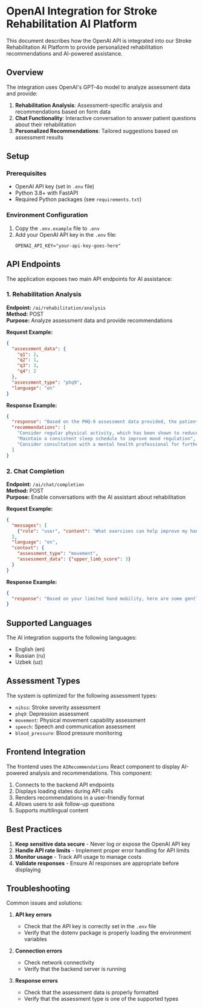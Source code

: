 # OpenAI Integration for Stroke Rehabilitation AI Platform

This document describes how the OpenAI API is integrated into our Stroke Rehabilitation AI Platform to provide personalized rehabilitation recommendations and AI-powered assistance.

## Overview

The integration uses OpenAI's GPT-4o model to analyze assessment data and provide:

1. **Rehabilitation Analysis**: Assessment-specific analysis and recommendations based on form data
2. **Chat Functionality**: Interactive conversation to answer patient questions about their rehabilitation
3. **Personalized Recommendations**: Tailored suggestions based on assessment results

## Setup

### Prerequisites

- OpenAI API key (set in `.env` file)
- Python 3.8+ with FastAPI
- Required Python packages (see `requirements.txt`)

### Environment Configuration

1. Copy the `.env.example` file to `.env`
2. Add your OpenAI API key in the `.env` file:
   ```
   OPENAI_API_KEY="your-api-key-goes-here"
   ```

## API Endpoints

The application exposes two main API endpoints for AI assistance:

### 1. Rehabilitation Analysis

**Endpoint:** `/ai/rehabilitation/analysis`  
**Method:** POST  
**Purpose:** Analyze assessment data and provide recommendations

**Request Example:**

```json
{
  "assessment_data": {
    "q1": 2,
    "q2": 1,
    "q3": 3,
    "q4": 2
  },
  "assessment_type": "phq9",
  "language": "en"
}
```

**Response Example:**

```json
{
  "response": "Based on the PHQ-9 assessment data provided, the patient shows signs of moderate depression with a score of 8...",
  "recommendations": [
    "Consider regular physical activity, which has been shown to reduce depression symptoms",
    "Maintain a consistent sleep schedule to improve mood regulation",
    "Consider consultation with a mental health professional for further evaluation"
  ]
}
```

### 2. Chat Completion

**Endpoint:** `/ai/chat/completion`  
**Method:** POST  
**Purpose:** Enable conversations with the AI assistant about rehabilitation

**Request Example:**

```json
{
  "messages": [
    {"role": "user", "content": "What exercises can help improve my hand mobility after stroke?"}
  ],
  "language": "en",
  "context": {
    "assessment_type": "movement",
    "assessment_data": {"upper_limb_score": 3}
  }
}
```

**Response Example:**

```json
{
  "response": "Based on your limited hand mobility, here are some gentle exercises that might help: 1. Finger tapping - tap each finger to your thumb slowly and with control. 2. Wrist rotation - gently rotate your wrist in circles, both clockwise and counterclockwise..."
}
```

## Supported Languages

The AI integration supports the following languages:
- English (en)
- Russian (ru)
- Uzbek (uz)

## Assessment Types

The system is optimized for the following assessment types:
- `nihss`: Stroke severity assessment
- `phq9`: Depression assessment
- `movement`: Physical movement capability assessment
- `speech`: Speech and communication assessment
- `blood_pressure`: Blood pressure monitoring

## Frontend Integration

The frontend uses the `AIRecommendations` React component to display AI-powered analysis and recommendations. This component:

1. Connects to the backend API endpoints
2. Displays loading states during API calls
3. Renders recommendations in a user-friendly format
4. Allows users to ask follow-up questions
5. Supports multilingual content

## Best Practices

1. **Keep sensitive data secure** - Never log or expose the OpenAI API key
2. **Handle API rate limits** - Implement proper error handling for API limits
3. **Monitor usage** - Track API usage to manage costs
4. **Validate responses** - Ensure AI responses are appropriate before displaying

## Troubleshooting

Common issues and solutions:

1. **API key errors**
   - Check that the API key is correctly set in the `.env` file
   - Verify that the dotenv package is properly loading the environment variables

2. **Connection errors**
   - Check network connectivity
   - Verify that the backend server is running

3. **Response errors**
   - Check that the assessment data is properly formatted
   - Verify that the assessment type is one of the supported types
